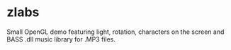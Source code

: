 # zlabs
Small OpenGL demo featuring light, rotation, characters on the screen and BASS .dll music library for .MP3 files.
